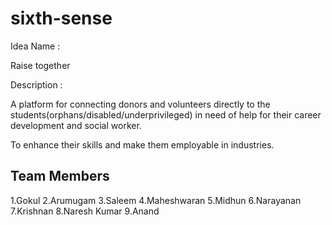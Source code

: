 # sixth-sense

Idea Name : 

Raise together

Description :

A platform for connecting donors and volunteers directly to the students(orphans/disabled/underprivileged) in need of help for their career development and social worker.

To enhance their skills and make them employable in industries.

Team Members
------------

1.Gokul
2.Arumugam
3.Saleem
4.Maheshwaran
5.Midhun
6.Narayanan
7.Krishnan
8.Naresh Kumar
9.Anand
